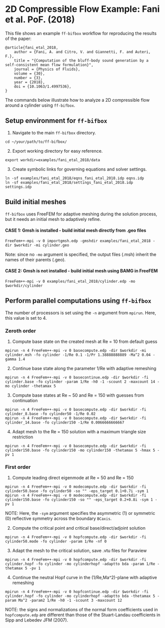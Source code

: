# 2D Compressible Flow Example: Fani et al. PoF. (2018)
This file shows an example `ff-bifbox` workflow for reproducing the results of the paper:
```
@article{fani_etal_2018,
    author = {Fani, A. and Citro, V. and Giannetti, F. and Auteri, F.},
    title = "{Computation of the bluff-body sound generation by a self-consistent mean flow formulation}",
    journal = {Physics of Fluids},
    volume = {30},
    number = {3},
    year = {2018},
    doi = {10.1063/1.4997536},
}
```
The commands below illustrate how to analyze a 2D compressible flow around a cylinder using `ff-bifbox`.

## Setup environment for `ff-bifbox`
1. Navigate to the main `ff-bifbox` directory.
```
cd ~/your/path/to/ff-bifbox/
```
2. Export working directory for easy reference.
```
export workdir=examples/fani_etal_2018/data
```
3. Create symbolic links for governing equations and solver settings.
```
ln -sf examples/fani_etal_2018/eqns_fani_etal_2018.idp eqns.idp
ln -sf examples/fani_etal_2018/settings_fani_etal_2018.idp settings.idp
```

## Build initial meshes
`ff-bifbox` uses FreeFEM for adaptive meshing during the solution process, but it needs an initial mesh to adaptively refine.
#### CASE 1: Gmsh is installed - build initial mesh directly from .geo files
```
FreeFem++-mpi -v 0 importgmsh.edp -gmshdir examples/fani_etal_2018 -dir $workdir -mi cylinder.geo
```
Note: since no `-mo` argument is specified, the output files (.msh) inherit the names of their parents (.geo).
#### CASE 2: Gmsh is not installed - build initial mesh using BAMG in FreeFEM
```
FreeFem++-mpi -v 0 examples/fani_etal_2018/cylinder.edp -mo $workdir/cylinder
```

## Perform parallel computations using `ff-bifbox`
The number of processors is set using the `-n` argument from `mpirun`. Here, this value is set to 4.
### Zeroth order
1. Compute base state on the created mesh at Re = 10 from default guess
```
mpirun -n 4 FreeFem++-mpi -v 0 basecompute.edp -dir $workdir -mi cylinder.msh -fo cylinder -1/Re 0.1 -1/Pr 1.38888888889 -Ma^2 0.04 -gamma 1.4
```

2. Continue base state along the parameter 1/Re with adaptive remeshing
```
mpirun -n 4 FreeFem++-mpi -v 0 basecontinue.edp -dir $workdir -fi cylinder.base -fo cylinder -param 1/Re -h0 -1 -scount 2 -maxcount 14 -mo cylinder -thetamax 5
```

3. Compute base states at Re ~ 50 and Re = 150 with guesses from continuation
```
mpirun -n 4 FreeFem++-mpi -v 0 basecompute.edp -dir $workdir -fi cylinder_8.base -fo cylinder50 -1/Re 0.02
mpirun -n 4 FreeFem++-mpi -v 0 basecompute.edp -dir $workdir -fi cylinder_14.base -fo cylinder150 -1/Re 0.0066666666667
```

4. Adapt mesh to the Re = 150 solution with a maximum triangle size restriction
```
mpirun -n 4 FreeFem++-mpi -v 0 basecompute.edp -dir $workdir -fi cylinder150.base -fo cylinder150 -mo cylinder150 -thetamax 5 -hmax 5 -pv 1
```

### First order
1. Compute leading direct eigenmode at Re = 50 and Re = 150
```
mpirun -n 4 FreeFem++-mpi -v 0 modecompute.edp -dir $workdir -fi cylinder50.base -fo cylinder50 -so "" -eps_target 0.1+0.7i -sym 1
mpirun -n 4 FreeFem++-mpi -v 0 modecompute.edp -dir $workdir -fi cylinder150.base -fo cylinder150 -so "" -eps_target 0.2+0.8i -sym 1 -pv 1
```
NOTE: Here, the `-sym` argument specifies the asymmetric (1) or symmetric (0) reflective symmetry across the boundary `BCaxis`.

2. Compute the critical point and critical base/direct/adjoint solution
```
mpirun -n 4 FreeFem++-mpi -v 0 hopfcompute.edp -dir $workdir -fi cylinder50.mode -fo cylinder -param 1/Re -nf 0
```

3. Adapt the mesh to the critical solution, save .vtu files for Paraview
```
mpirun -n 4 FreeFem++-mpi -v 0 hopfcompute.edp -dir $workdir -fi cylinder.hopf -fo cylinder -mo cylinderhopf -adaptto bda -param 1/Re -thetamax 5 -pv 1
```

4. Continue the neutral Hopf curve in the (1/Re,Ma^2)-plane with adaptive remeshing
```
mpirun -n 4 FreeFem++-mpi -v 0 hopfcontinue.edp -dir $workdir -fi cylinder.hopf -fo cylinder -mo cylinderhopf -adaptto bda -thetamax 5 -param Ma^2 -param2 1/Re -h0 -1 -scount 3 -maxcount 12
```

NOTE: the signs and normalizations of the normal form coefficients used in `hopfcompute.edp` are different than those of the Stuart-Landau coefficients in Sipp and Lebedev JFM (2007).
